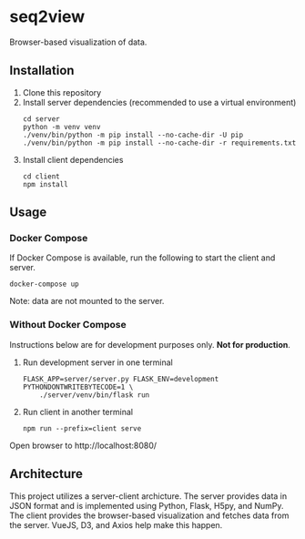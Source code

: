 # seq2view

Browser-based visualization of data.

## Installation

1. Clone this repository
1. Install server dependencies (recommended to use a virtual environment)
    ```
    cd server
    python -m venv venv
    ./venv/bin/python -m pip install --no-cache-dir -U pip
    ./venv/bin/python -m pip install --no-cache-dir -r requirements.txt
    ```
1. Install client dependencies
    ```
    cd client
    npm install
    ```

## Usage

### Docker Compose

If Docker Compose is available, run the following to start the client and server.

```
docker-compose up
```

Note: data are not mounted to the server.

### Without Docker Compose

Instructions below are for development purposes only. **Not for production**.

1. Run development server in one terminal
    ```
    FLASK_APP=server/server.py FLASK_ENV=development PYTHONDONTWRITEBYTECODE=1 \
        ./server/venv/bin/flask run
    ```
1. Run client in another terminal
    ```
    npm run --prefix=client serve
    ```

Open browser to http://localhost:8080/

## Architecture

This project utilizes a server-client archicture. The server provides data in JSON format and is implemented using Python, Flask, H5py, and NumPy. The client provides the browser-based visualization and fetches data from the server. VueJS, D3, and Axios help make this happen.
